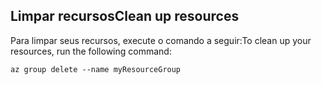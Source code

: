 ## <a name="clean-up-resources"></a><span data-ttu-id="07c66-101">Limpar recursos</span><span class="sxs-lookup"><span data-stu-id="07c66-101">Clean up resources</span></span>

<span data-ttu-id="07c66-102">Para limpar seus recursos, execute o comando a seguir:</span><span class="sxs-lookup"><span data-stu-id="07c66-102">To clean up your resources, run the following command:</span></span>

```azurecli-interactive
az group delete --name myResourceGroup
```
